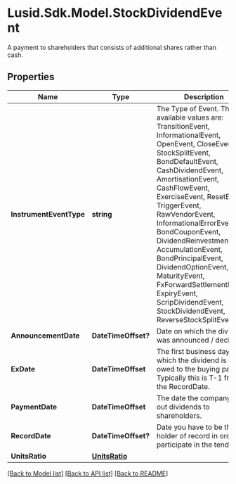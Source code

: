 # Lusid.Sdk.Model.StockDividendEvent
A payment to shareholders that consists of additional shares rather than cash.

## Properties

Name | Type | Description | Notes
------------ | ------------- | ------------- | -------------
**InstrumentEventType** | **string** | The Type of Event. The available values are: TransitionEvent, InformationalEvent, OpenEvent, CloseEvent, StockSplitEvent, BondDefaultEvent, CashDividendEvent, AmortisationEvent, CashFlowEvent, ExerciseEvent, ResetEvent, TriggerEvent, RawVendorEvent, InformationalErrorEvent, BondCouponEvent, DividendReinvestmentEvent, AccumulationEvent, BondPrincipalEvent, DividendOptionEvent, MaturityEvent, FxForwardSettlementEvent, ExpiryEvent, ScripDividendEvent, StockDividendEvent, ReverseStockSplitEvent | 
**AnnouncementDate** | **DateTimeOffset?** | Date on which the dividend was announced / declared. | [optional] 
**ExDate** | **DateTimeOffset** | The first business day on which the dividend is not owed to the buying party.  Typically this is T-1 from the RecordDate. | 
**PaymentDate** | **DateTimeOffset** | The date the company pays out dividends to shareholders. | 
**RecordDate** | **DateTimeOffset?** | Date you have to be the holder of record in order to participate in the tender. | [optional] 
**UnitsRatio** | [**UnitsRatio**](UnitsRatio.md) |  | 

[[Back to Model list]](../README.md#documentation-for-models) [[Back to API list]](../README.md#documentation-for-api-endpoints) [[Back to README]](../README.md)

